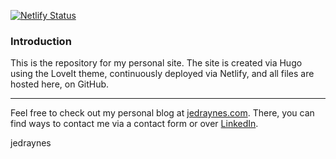 [![Netlify Status](https://api.netlify.com/api/v1/badges/bbb0360d-c052-45d2-95be-e6f72da7a49a/deploy-status)](https://app.netlify.com/sites/jedraynes/deploys)

### Introduction

This is the repository for my personal site. The site is created via Hugo using the LoveIt theme, continuously deployed via Netlify, and all files are hosted here, on GitHub.

---

Feel free to check out my personal blog at [jedraynes.com](https://www.jedraynes.com). There, you can find ways to contact me via a contact form or over [LinkedIn](https://www.linkedin.com/in/jedraynes/).

jedraynes
